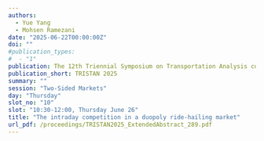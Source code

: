 ```yaml
---
authors:
  - Yue Yang
  - Mohsen Ramezani
date: "2025-06-22T00:00:00Z"
doi: ""
#publication_types:
#  - "1"
publication: The 12th Triennial Symposium on Transportation Analysis conference
publication_short: TRISTAN 2025
summary: ""
session: "Two-Sided Markets"
day: "Thursday"
slot_no: "10"
slot: "10:30-12:00, Thursday June 26"
title: "The intraday competition in a duopoly ride-hailing market"
url_pdf: /proceedings/TRISTAN2025_ExtendedAbstract_289.pdf
---
```

